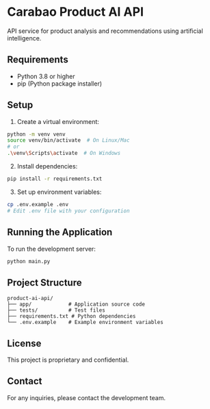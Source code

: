 # Carabao Product AI API

API service for product analysis and recommendations using artificial intelligence.

## Requirements

- Python 3.8 or higher
- pip (Python package installer)

## Setup

1. Create a virtual environment:

```bash
python -m venv venv
source venv/bin/activate  # On Linux/Mac
# or
.\venv\Scripts\activate  # On Windows
```

2. Install dependencies:

```bash
pip install -r requirements.txt
```

3. Set up environment variables:

```bash
cp .env.example .env
# Edit .env file with your configuration
```

## Running the Application

To run the development server:

```bash
python main.py
```

## Project Structure

```
product-ai-api/
├── app/            # Application source code
├── tests/          # Test files
├── requirements.txt # Python dependencies
└── .env.example    # Example environment variables
```

## License

This project is proprietary and confidential.

## Contact

For any inquiries, please contact the development team.
